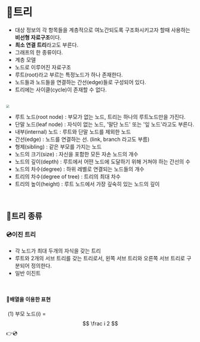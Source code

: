 # 🔮트리

- 대상 정보의 각 항목들을 계층적으로 여노간되도록 구조화시키고자 할때 사용하는 **비선형 자료구조**이다.
- **최소 연결 트리**라고도 부른다.
- 그래프의 한 종류이다.
- 계층 모델
- 노드로 이루어진 자료구조
- 루트(root)라고 부르는 특정노드가 하나 존재한다.
- 노드들과 노드들을 연결하는 간선(edge)들로 구성되어 있다.
- 트리에는 사이클(cycle)이 존재할 수 없다.

<br>

<img src="https://postfiles.pstatic.net/MjAyMDEwMDFfMTE0/MDAxNjAxNTU2MjM1NDIy.C4SNM7xUVeEVwjRge9ApYRPSdkcBMvfR5L37-z33-iAg.E_1zuNBzUR8e-zf3JIi4x7KLh2JTFZts2Fq8oYxzEfwg.PNG.mingyeung/image.png?type=w966" style="zoom:50%;" />

- 루트 노드(root node) : 부모가 없는 노드, 트리는 하나의 루트노드만을 가진다.
- 단말 노드(leaf node) : 자식이 없는 노드, '말단 노드' 또는 '잎 노드'라고도 부른다.
- 내부(internal) 노드 : 루트와 단말 노드를 제외한 노드
- 간선(edge) : 노드를 연결하는 선. (link, branch 라고도 부름)
- 형제(sibling) : 같은 부모를 가지는 노드
- 노드의 크기(size) : 자신을 포함한 모든 자손 노드의 개수
- 노드의 깊이(depth) : 루트에서 어떤 노드에 도달하기 위해 거쳐야 하는 간선의 수
- 노드의 차수(degree) : 하위 레벨로 연결되는 노드들의 개수
- 트리의 차수(degree of tree) : 트리의 최대 차수
- 트리의 높이(height) : 루트 노드에서 가장 깊숙히 있는 노드의 깊이

<br>

## 🔮트리 종류

### 💿이진 트리

- 각 노드가 최대 두개의 자식을 갖는 트리
- 루트와 2개의 서브 트리를 갖는 트리로서, 왼쪽 서브 트리와 오른쪽 서브 트리로 구분되어 정의한다.
- 일반 이진트

<br>

#### 	💾배열을 이용한 표현

​		(1) 부모 노드(i) =
$$
\frac i 2
$$
👉💿